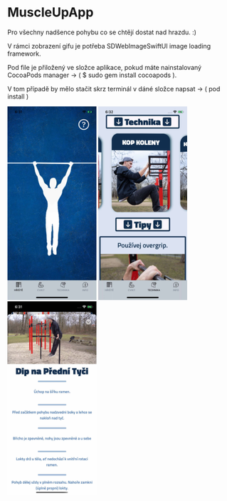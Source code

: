 # MuscleUpApp

Pro všechny nadšence pohybu co se chtějí dostat nad hrazdu. :)

V rámci zobrazení gifu je potřeba SDWebImageSwiftUI image loading framework.

Pod file je přiložený ve složce aplikace, pokud máte nainstalovaný CocoaPods manager -> ( $ sudo gem install cocoapods ).

V tom případě by mělo stačit skrz terminál v dáné složce napsat -> ( pod install )

<p float="left">
<img src="image1.jpg" alt="preview1" width="200">
<img src="image2.jpg" alt="preview2" width="200">
<img src="image3.jpg" alt="preview3" width="200">
</p>

